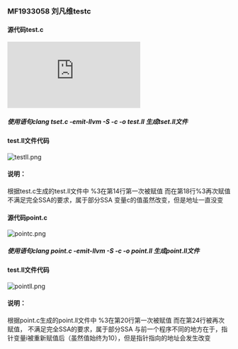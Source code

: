 ### MF1933058 刘凡维testc
#### 源代码test.c
![testc.png](https://github.com/lfwbale/LLVM_SSA/blob/master/test.c)

##### 使用语句clang tset.c -emit-llvm -S -c -o test.ll 生成tset.ll文件

#### test.ll文件代码
![testll.png](evernotecid://848BA53C-1069-4418-97BD-83211FEC73F4/appyinxiangcom/10677968/ENResource/p97)


#### 说明：
根据test.c生成的test.ll文件中
%3在第14行第一次被赋值
而在第18行%3再次赋值
不满足完全SSA的要求，属于部分SSA
变量c的值虽然改变，但是地址一直没变



#### 源代码point.c
![pointc.png](evernotecid://848BA53C-1069-4418-97BD-83211FEC73F4/appyinxiangcom/10677968/ENResource/p99)

##### 使用语句clang point.c -emit-llvm -S -c -o point.ll 生成point.ll文件

#### test.ll文件代码
![pointll.png](evernotecid://848BA53C-1069-4418-97BD-83211FEC73F4/appyinxiangcom/10677968/ENResource/p100)

#### 说明：
根据point.c生成的point.ll文件中
%3在第20行第一次被赋值
而在第24行被再次赋值，
不满足完全SSA的要求，属于部分SSA
与前一个程序不同的地方在于，指针变量i被重新赋值后（虽然值始终为10），但是指针指向的地址会发生改变

